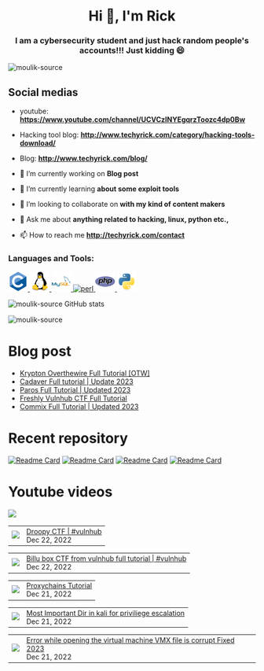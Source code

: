 <h1 align="center">Hi 👋, I'm Rick</h1>
<h3 align="center">I am a cybersecurity student and just hack random people's accounts!!! Just kidding 😄</h3>

<p align="left"> <img src="https://komarev.com/ghpvc/?username=moulik-source&label=Profile%20views&color=0e75b6&style=flat" alt="moulik-source" /> </p> 

## Social medias
- youtube: **https://www.youtube.com/channel/UCVCzINYEgqrzToozc4dp0Bw**
- Hacking tool blog: **http://www.techyrick.com/category/hacking-tools-download/**
- Blog: **http://www.techyrick.com/blog/**

- 🔭 I’m currently working on **Blog post**

- 🌱 I’m currently learning **about some exploit tools**

- 👯 I’m looking to collaborate on **with my kind of content makers**

- 💬 Ask me about **anything related to hacking, linux, python etc.,**

- 📫 How to reach me **http://techyrick.com/contact**


<h3 align="left">Languages and Tools:</h3>
<p align="left"> <a href="https://www.cprogramming.com/" target="_blank"> <img src="https://raw.githubusercontent.com/devicons/devicon/master/icons/c/c-original.svg" alt="c" width="40" height="40"/> </a> <a href="https://www.linux.org/" target="_blank"> <img src="https://raw.githubusercontent.com/devicons/devicon/master/icons/linux/linux-original.svg" alt="linux" width="40" height="40"/> </a> <a href="https://www.mysql.com/" target="_blank"> <img src="https://raw.githubusercontent.com/devicons/devicon/master/icons/mysql/mysql-original-wordmark.svg" alt="mysql" width="40" height="40"/> </a> <a href="https://www.perl.org/" target="_blank"> <img src="https://api.iconify.design/logos-perl.svg" alt="perl" width="40" height="40"/> </a> <a href="https://www.php.net" target="_blank"> <img src="https://raw.githubusercontent.com/devicons/devicon/master/icons/php/php-original.svg" alt="php" width="40" height="40"/> </a> <a href="https://www.python.org" target="_blank"> <img src="https://raw.githubusercontent.com/devicons/devicon/master/icons/python/python-original.svg" alt="python" width="40" height="40"/> </a> </p>



![moulik-source GitHub stats](https://github-readme-stats.vercel.app/api?username=moulik-source&show_icons=true&theme=vision-friendly-dark)

<p><img align="center" src="https://github-readme-streak-stats.herokuapp.com/?user=moulik-source&theme=vision-friendly-dark" alt="moulik-source" /></p>

# Blog post
<!-- BLOG-POST-LIST:START -->
- [Krypton Overthewire Full Tutorial [OTW]](https://techyrick.com/krypton-overthewire-full-tutorial/)
- [Cadaver Full tutorial | Update 2023](https://techyrick.com/cadaver-full-tutorial/)
- [Paros Full Tutorial | Updated 2023](https://techyrick.com/paros-full-tutorial/)
- [Freshly Vulnhub CTF Full Tutorial](https://techyrick.com/freshly-vulnhub-walkthrogh/)
- [Commix Full Tutorial | Updated 2023](https://techyrick.com/commix-full-tutorial/)
<!-- BLOG-POST-LIST:END -->

# Recent repository 

[![Readme Card](https://github-readme-stats.vercel.app/api/pin/?username=moulik-source&repo=ddos&theme=outrun)](https://github.com/moulik-source/ddos) 
[![Readme Card](https://github-readme-stats.vercel.app/api/pin/?username=moulik-source&repo=port-scan&theme=outrun)](https://github.com/moulik-source/port-scan)
[![Readme Card](https://github-readme-stats.vercel.app/api/pin/?username=moulik-source&repo=moulik-source&theme=outrun)](https://github.com/moulik-source/moulik-source)
[![Readme Card](https://github-readme-stats.vercel.app/api/pin/?username=moulik-source&repo=hashmo&theme=outrun)](https://github.com/moulik-source/hashmo)

# Youtube videos

[<img src="https://img.shields.io/badge/-Subscribe-red?style=for-the-badge&logo=youtube&logoColor=white"/>](https://www.youtube.com/channel/UCVHmOOAGNcLK5k0i7G1gTrQ)

<!-- YOUTUBE:START --><table><tr><td><a href="https://www.youtube.com/watch?v=2D3-ucTOq4w"><img width="140px" src="https://i.ytimg.com/vi/2D3-ucTOq4w/mqdefault.jpg"></a></td>
<td><a href="https://www.youtube.com/watch?v=2D3-ucTOq4w">Droopy CTF | #vulnhub</a><br/>Dec 22, 2022</td></tr></table>
<table><tr><td><a href="https://www.youtube.com/watch?v=KGKIgJuIKfI"><img width="140px" src="https://i.ytimg.com/vi/KGKIgJuIKfI/mqdefault.jpg"></a></td>
<td><a href="https://www.youtube.com/watch?v=KGKIgJuIKfI">Billu box CTF from vulnhub full tutorial | #vulnhub</a><br/>Dec 22, 2022</td></tr></table>
<table><tr><td><a href="https://www.youtube.com/watch?v=Y4nWDSxWT6Q"><img width="140px" src="https://i.ytimg.com/vi/Y4nWDSxWT6Q/mqdefault.jpg"></a></td>
<td><a href="https://www.youtube.com/watch?v=Y4nWDSxWT6Q">Proxychains Tutorial</a><br/>Dec 21, 2022</td></tr></table>
<table><tr><td><a href="https://www.youtube.com/watch?v=y4-7XCA5HrY"><img width="140px" src="https://i.ytimg.com/vi/y4-7XCA5HrY/mqdefault.jpg"></a></td>
<td><a href="https://www.youtube.com/watch?v=y4-7XCA5HrY">Most Important Dir in kali for priviliege escalation</a><br/>Dec 21, 2022</td></tr></table>
<table><tr><td><a href="https://www.youtube.com/watch?v=S6kmqVvsvJM"><img width="140px" src="https://i.ytimg.com/vi/S6kmqVvsvJM/mqdefault.jpg"></a></td>
<td><a href="https://www.youtube.com/watch?v=S6kmqVvsvJM">Error while opening the virtual machine VMX file is corrupt Fixed 2023</a><br/>Dec 21, 2022</td></tr></table>
<!-- YOUTUBE:END -->

